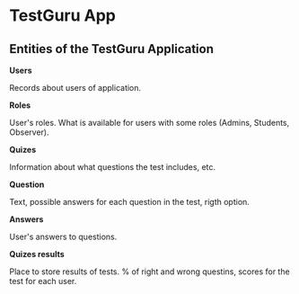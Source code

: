 # TestGuru App

## Entities of the TestGuru Application

**Users**

Records about users of application.

**Roles**

User's roles. What is available for users with some roles (Admins, Students, Observer).

**Quizes**

Information about what questions the test includes, etc.

**Question**

Text, possible answers for each question in the test, rigth option.

**Answers**

User's answers to questions.

**Quizes results**

Place to store results of tests. % of right and wrong questins, scores for the test for each user.
